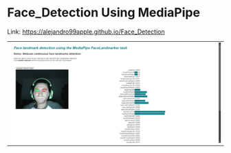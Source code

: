 # Face_Detection Using MediaPipe

Link: https://alejandro99apple.github.io/Face_Detection


<table>
<tr>
<td width="50%">
<div align="center">
<a href="https://alejandro99apple.github.io/Face_Detection" target="_blank"><img src="https://github.com/alejandro99apple/Face_Detection/blob/main/face%20mesh.png"></a>
</div>                                                                                     
</td>
                                                          
</table>               

